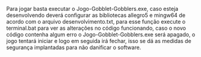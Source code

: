 Para jogar basta executar o Jogo-Gobblet-Gobblers.exe, caso esteja desenvolvendo deverá configurar as bibliotecas allegro5 
e mingw64 de acordo com o arquivo desenvolvimento.txt, para esse função execute o terminal.bat para ver as alterações no
código funcionando, caso o novo código contenha algum erro o Jogo-Gobblet-Gobblers.exe será apagado, o jogo tentará iniciar
e logo em seguida irá fechar, isso se dá as medidas de segurança implantadas para não danificar o software. 
